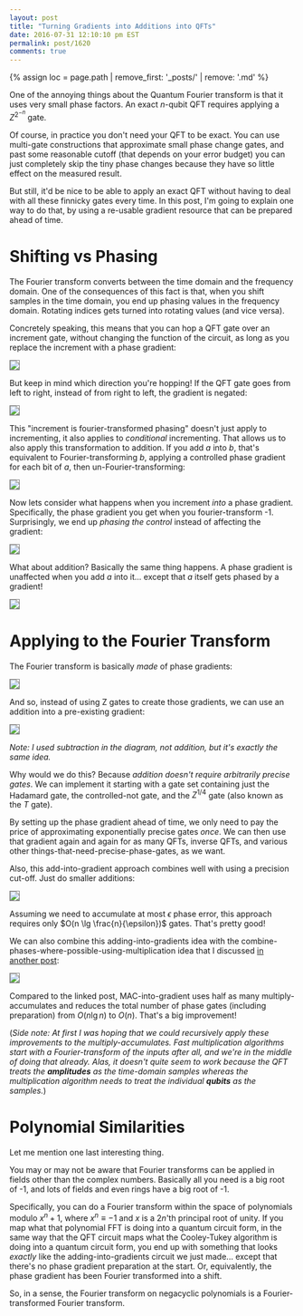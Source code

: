 ```yaml
---
layout: post
title: "Turning Gradients into Additions into QFTs"
date: 2016-07-31 12:10:10 pm EST
permalink: post/1620
comments: true
---
```


{% assign loc = page.path | remove_first: '_posts/' | remove: '.md' %}

One of the annoying things about the Quantum Fourier transform is that it uses very small phase factors.
An exact $n$-qubit QFT requires applying a $Z^{2^{-n}}$ gate.

Of course, in practice you don't need your QFT to be exact.
You can use multi-gate constructions that approximate small phase change gates, and past some reasonable cutoff (that depends on your error budget) you can just completely skip the tiny phase changes because they have so little effect on the measured result.

But still, it'd be nice to be able to apply an exact QFT without having to deal with all these finnicky gates every time.
In this post, I'm going to explain one way to do that, by using a re-usable gradient resource that can be prepared ahead of time.

# Shifting vs Phasing

The Fourier transform converts between the time domain and the frequency domain.
One of the consequences of this fact is that, when you shift samples in the time domain, you end up phasing values in the frequency domain.
Rotating indices gets turned into rotating values (and vice versa).

Concretely speaking, this means that you can hop a QFT gate over an increment gate, without changing the function of the circuit, as long as you replace the increment with a phase gradient:

<img style="max-width:100%; border: 1px solid gray;" src="/assets/{{ loc }}/qft-converts-increment-to-gradient.png"/>

But keep in mind which direction you're hopping!
If the QFT gate goes from left to right, instead of from right to left, the gradient is negated:

<img style="max-width:100%; border: 1px solid gray;" src="/assets/{{ loc }}/qft-converts-increment-to-gradient-opposite.png"/>

This "increment is fourier-transformed phasing" doesn't just apply to incrementing, it also applies to *conditional* incrementing.
That allows us to also apply this transformation to addition.
If you add $a$ into $b$, that's equivalent to Fourier-transforming $b$, applying a controlled phase gradient for each bit of $a$, then un-Fourier-transforming:

<img style="max-width:100%; border: 1px solid gray;" src="/assets/{{ loc }}/qft-converts-addition-to-gradients.png"/>

Now lets consider what happens when you increment *into* a phase gradient.
Specifically, the phase gradient you get when you fourier-transform -1.
Surprisingly, we end up *phasing the control* instead of affecting the gradient:

<img style="max-width:100%; border: 1px solid gray;" src="/assets/{{ loc }}/increment-gradient-phases-control.png"/>

What about addition?
Basically the same thing happens.
A phase gradient is unaffected when you add $a$ into it... except that $a$ itself gets phased by a gradient!

<img style="max-width:100%; border: 1px solid gray;" src="/assets/{{ loc }}/adding-into-gradient-phases-input.png"/>

# Applying to the Fourier Transform

The Fourier transform is basically *made* of phase gradients:

<img style="max-width:100%; border: 1px solid gray;" src="/assets/{{ loc }}/basic-qft.png"/>

And so, instead of using Z gates to create those gradients, we can use an addition into a pre-existing gradient:

<img style="max-width:100%; border: 1px solid gray;" src="/assets/{{ loc }}/qft-with-gradient-additions.png"/>

*Note: I used subtraction in the diagram, not addition, but it's exactly the same idea.*

Why would we do this?
Because *addition doesn't require arbitrarily precise gates*.
We can implement it starting with a gate set containing just the Hadamard gate, the controlled-not gate, and the $Z^{1/4}$ gate (also known as the $T$ gate).

By setting up the phase gradient ahead of time, we only need to pay the price of approximating exponentially precise gates *once*.
We can then use that gradient again and again for as many QFTs, inverse QFTs, and various other things-that-need-precise-phase-gates, as we want.

Also, this add-into-gradient approach combines well with using a precision cut-off.
Just do smaller additions:

<img style="max-width:100%; border: 1px solid gray;" src="/assets/{{ loc }}/qft-with-gradient-additions-cutoff.png"/>

Assuming we need to accumulate at most $\epsilon$ phase error, this approach requires only $O(n \lg \frac{n}{\epsilon})$ gates.
That's pretty good!

We can also combine this adding-into-gradients idea with the combine-phases-where-possible-using-multiplication idea that I discussed [in another post](/2016/06/14/qft-by-multiply.html):

<img style="max-width:100%; border: 1px solid gray;" src="/assets/{{ loc }}/qft-with-gradient-multiply-accumulates.png"/>

Compared to the linked post, MAC-into-gradient uses half as many multiply-accumulates and reduces the total number of phase gates (including preparation) from $O(n \lg n)$ to $O(n)$.
That's a big improvement!

(*Side note: At first I was hoping that we could recursively apply these improvements to the multiply-accumulates.
Fast multiplication algorithms start with a Fourier-transform of the inputs after all, and we're in the middle of doing that already.
Alas, it doesn't quite seem to work because the QFT treats the __amplitudes__ as the time-domain samples whereas the multiplication algorithm needs to treat the individual __qubits__ as the samples.*)

# Polynomial Similarities

Let me mention one last interesting thing.

You may or may not be aware that Fourier transforms can be applied in fields other than the complex numbers.
Basically all you need is a big root of -1, and lots of fields and even rings have a big root of -1.

Specifically, you can do a Fourier transform within the space of polynomials modulo $x^n + 1$, where $x^n \equiv -1$ and $x$ is a $2n$'th principal root of unity.
If you map what that polynomial FFT is doing into a quantum circuit form, in the same way that the QFT circuit maps what the Cooley-Tukey algorithm is doing into a quantum circuit form, you end up with something that looks *exactly* like the adding-into-gradients circuit we just made... except that there's no phase gradient preparation at the start.
Or, equivalently, the phase gradient has been Fourier transformed into a shift.

So, in a sense, the Fourier transform on negacyclic polynomials is a Fourier-transformed Fourier transform.
